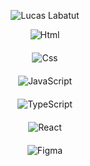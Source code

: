<p align="center">
  <img src="https://github.com/DevLabatut/DevLabatut/assets/134607946/5929ad22-7a95-4759-aae2-5c6bda8bd6fc" alt="Lucas Labatut">
</p>

<p align="center" style="margin-bottom: 20px;">
  <img src="https://github.com/DevLabatut/DevLabatut/assets/134607946/63711265-0b97-49eb-aac0-11e967f3461d" alt="Html">
</p>

<p align="center" style="margin-bottom: 20px;">
  <img src="" alt="Css">
</p>

<p align="center" style="margin-bottom: 20px;">
  <img src="" alt="JavaScript">
</p>

<p align="center" style="margin-bottom: 20px;">
  <img src="" alt="TypeScript ">
</p>

<p align="center" style="margin-bottom: 20px;">
  <img src="" alt="React">
</p>

<p align="center" style="margin-bottom: 20px;">
  <img src="" alt="Figma">
</p>

